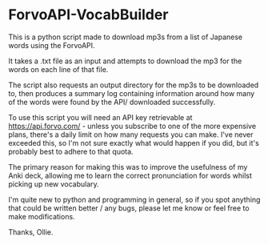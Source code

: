 # ForvoAPI-VocabBuilder

This is a python script made to download mp3s from a list of Japanese words using the ForvoAPI.

It takes a .txt file as an input and attempts to download the mp3 for the words on each line of that file.

The script also requests an output directory for the mp3s to be downloaded to, then produces a summary log 
containing information around how many of the words were found by the API/ downloaded successfully.

To use this script you will need an API key retrievable at https://api.forvo.com/ - unless you subscribe to
one of the more expensive plans, there's a daily limit on how many requests you can make. I've never
exceeded this, so I'm not sure exactly what would happen if you did, but it's probably best to adhere to that quota.

The primary reason for making this was to improve the usefulness of my Anki deck,
allowing me to learn the correct pronunciation for words whilst picking up
new vocabulary.

I'm quite new to python and programming in general, so if you spot anything that
could be written better / any bugs, please let me know or feel free to make
modifications.

Thanks, Ollie.
